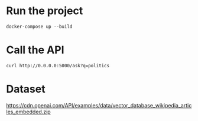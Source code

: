 
# Run the project

```
docker-compose up --build
```


# Call the API

```
curl http://0.0.0.0:5000/ask?q=politics
```

# Dataset

https://cdn.openai.com/API/examples/data/vector_database_wikipedia_articles_embedded.zip